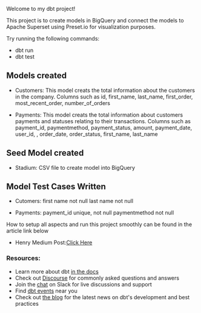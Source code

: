 Welcome to my dbt project!

This project is to create models in BigQuery and connect the models to Apache Superset using Preset.io for visualization purposes.

Try running the following commands:
- dbt run
- dbt test

## Models created
- Customers: 
    This model creats the total information about the customers in the company.
    Columns such as id, first_name, last_name, first_order, most_recent_order, number_of_orders

- Payments:
    This model creats the total information about customers payments and statuses relating to their transactions.
    Columns such as payment_id, paymentmethod, payment_status, amount, 
    payment_date, user_id, , order_date, order_status, first_name, last_name

## Seed Model created
- Stadium: CSV file to create model into BigQuery


## Model Test Cases Written
- Cutomers: 
    first name not null
    last name not null

- Payments:
    payment_id unique, not null
    paymentmethod not null

How to setup all aspects and run this project smoothly can be found in the article link below
- Henry Medium Post:[Click Here]()

### Resources:
- Learn more about dbt [in the docs](https://docs.getdbt.com/docs/introduction)
- Check out [Discourse](https://discourse.getdbt.com/) for commonly asked questions and answers
- Join the [chat](https://community.getdbt.com/) on Slack for live discussions and support
- Find [dbt events](https://events.getdbt.com) near you
- Check out [the blog](https://blog.getdbt.com/) for the latest news on dbt's development and best practices

